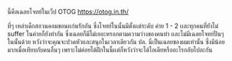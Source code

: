 นี้คือเฉลยโจทย์ในเว็ป OTOG
https://otog.in.th/

ที่ๆ เหล่าเด็กสอวนคอมขอนเเก่นรักกัน
ซึ่งโจทย์ในนั้นมีตั้งเเต่ระดับ ค่าย 1 - 2
เเละทุกคนที่ยังไม่ suffer ในค่ายก็ยังทำกัน
ซึ่งเฉลยก็มีไม่เยอะหรอกตามความว่างของคนทำ
เเละไม่มีเฉลยโจทย์ปั่นๆ ในนั้นด้วย
หวังว่าจะคุณจะปวดหัวเเละสนุกในเวลาเดียวกัน
ปล. นี่เป็นเฉลยของผมเท่านั้น ซึ่งมีน้อยมากเมื่อเทียบกับคนอื่นๆ เพราะไม่ค่อยได้ฝึกในนี้เเต่ก็หวังว่าจะได้ไอเดียหรืออะไรกลับไปละกัน
